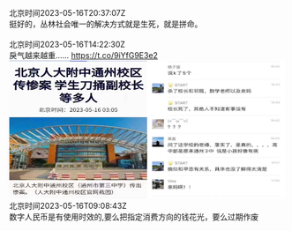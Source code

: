 北京时间2023-05-16T20:37:07Z<br>挺好的，丛林社会唯一的解决方式就是生死，就是拼命。<br><br>北京时间2023-05-16T14:22:30Z<br>戾气越来越重…… https://t.co/9iYfG9E3e2<br><img src='/temp/2023/1658357237293944835_0.jpg' width='250' height='250'><img src='/temp/2023/1658357237293944835_1.jpg' width='250' height='250'><br>北京时间2023-05-16T09:08:43Z<br>数字人民币是有使用时效的,要么把指定消费方向的钱花光，要么过期作废<br><br>